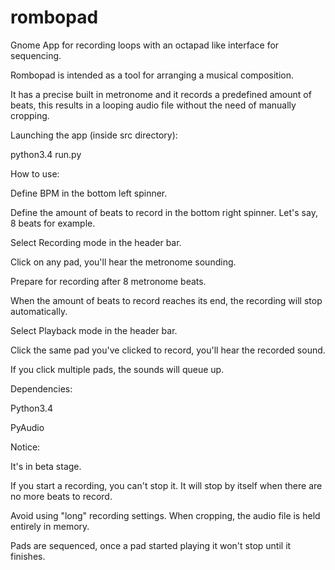 # rombopad
Gnome App for recording loops with an octapad like interface for sequencing.

Rombopad is intended as a tool for arranging a musical composition.

It has a precise built in metronome and it records a predefined amount of beats,
this results in a looping audio file without the need of manually cropping.


Launching the app (inside src directory):

  python3.4 run.py

How to use:

  Define BPM in the bottom left spinner.
  
  Define the amount of beats to record in the bottom right spinner. Let's say, 8 beats for example.
  
  Select Recording mode in the header bar.
  
  Click on any pad, you'll hear the metronome sounding.
  
  Prepare for recording after 8 metronome beats.
  
  When the amount of beats to record reaches its end, the recording will stop automatically.
  
  Select Playback mode in the header bar.
  
  Click the same pad you've clicked to record, you'll hear the recorded sound.
  
  If you click multiple pads, the sounds will queue up.
  
  
  
Dependencies:

  Python3.4
  
  PyAudio



Notice:

  It's in beta stage.
  
  If you start a recording, you can't stop it. It will stop by itself when there are no more beats to record.
  
  Avoid using "long" recording settings. When cropping, the audio file is held entirely in memory.
  
  Pads are sequenced, once a pad started playing it won't stop until it finishes. 
  
  
